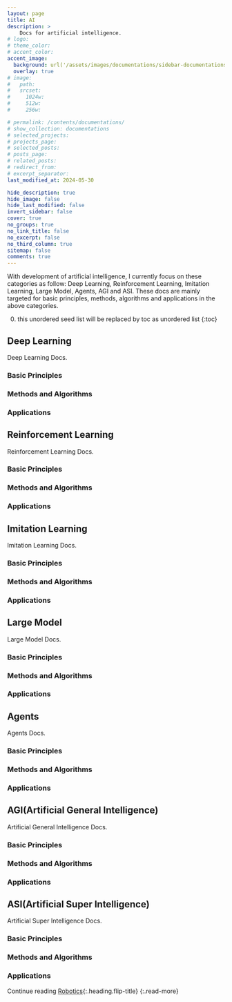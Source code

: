 ```yaml
---
layout: page
title: AI
description: >
    Docs for artificial intelligence.
# logo:
# theme_color:
# accent_color:
accent_image:
  background: url('/assets/images/documentations/sidebar-documentations.jpg') center/cover
  overlay: true
# image:
#   path:
#   srcset:
#     1024w:
#     512w:
#     256w:

# permalink: /contents/documentations/
# show_collection: documentations
# selected_projects:
# projects_page:
# selected_posts:
# posts_page:
# related_posts:
# redirect_from:
# excerpt_separator:
last_modified_at: 2024-05-30

hide_description: true
hide_image: false
hide_last_modified: false
invert_sidebar: false
cover: true
no_groups: true
no_link_title: false
no_excerpt: false
no_third_column: true
sitemap: false
comments: true
---
```


With development of artificial intelligence, I currently focus on these categories as follow: Deep Learning, Reinforcement Learning, Imitation Learning, Large Model, Agents, AGI and ASI. These docs are mainly targeted for basic principles, methods, algorithms and applications in the above categories.

0. this unordered seed list will be replaced by toc as unordered list
{:toc}

## Deep Learning
Deep Learning Docs.

### Basic Principles
### Methods and Algorithms
### Applications

## Reinforcement Learning
Reinforcement Learning Docs.

### Basic Principles
### Methods and Algorithms
### Applications

## Imitation Learning
Imitation Learning Docs.

### Basic Principles
### Methods and Algorithms
### Applications

## Large Model
Large Model Docs.

### Basic Principles
### Methods and Algorithms
### Applications

## Agents
Agents Docs.

### Basic Principles
### Methods and Algorithms
### Applications

## AGI(Artificial General Intelligence)
Artificial General Intelligence Docs.

### Basic Principles
### Methods and Algorithms
### Applications

## ASI(Artificial Super Intelligence)
Artificial Super Intelligence Docs.

### Basic Principles
### Methods and Algorithms
### Applications

Continue reading [Robotics](Robotics.md){:.heading.flip-title}
{:.read-more}
